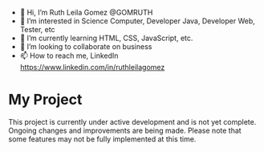 - 👋 Hi, I’m Ruth Leila Gomez @GOMRUTH
- 👀 I’m interested in Science Computer, Developer Java, Developer Web, Tester, etc
- 🌱 I’m currently learning HTML, CSS, JavaScript, etc.
- 💞️ I’m looking to collaborate on business
- 📫 How to reach me, LinkedIn <https://www.linkedin.com/in/ruthleilagomez>

# My Project

This project is currently under active development and is not yet complete. Ongoing changes and improvements are being made. Please note that some features may not be fully implemented at this time.
